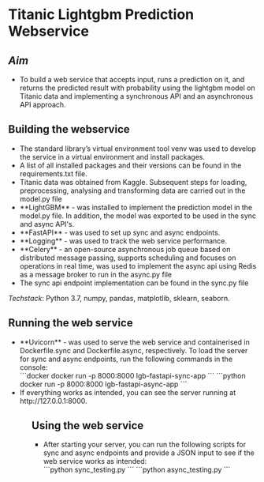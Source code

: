 # Titanic Lightgbm Prediction Webservice

<h2> <i>Aim</i> </h2>		
<ul>
<li> To build a web service that accepts input, runs a prediction on it, and returns the predicted result with probability
using the lightgbm model on Titanic data and implementing a synchronous API and an asynchronous API approach.
</ul>

**<h2> Building the webservice </h2>**
<ul>
<li> The standard library’s virtual environment tool venv was used to develop the service in a virtual environment and install packages. </li>
<li> A list of all installed packages and their versions can be found in the requirements.txt file. </li>
<li> Titanic data was obtained from Kaggle. Subsequent steps for loading, preprocessing, analysing and transforming data are carried out in the model.py file </li>
<li> **LightGBM** - was installed to implement the prediction model in the model.py file. In addition, the model was exported to be used in the sync and async API's. </li>
<li> **FastAPI** - was used to set up sync and async endpoints. </li>
<li> **Logging** - was used to track the web service performance. </li>
<li>**Celery** - an open-source asynchronous job queue based on distributed message passing, supports scheduling and focuses on operations in real time, was used to implement the async api using Redis as a message broker to run in the async.py file </li>
<li> The sync api endpoint implementation can be found in the sync.py file </li>
</ul>

<i>Techstack</i>: Python 3.7, numpy, pandas, matplotlib, sklearn, seaborn. </li>


**<h2> Running the web service </h2>**	
<ul>
<li> **Uvicorn** - was used to serve the web service and containerised in Dockerfile.sync and Dockerfile.async, respectively. To load the server for sync and async endpoints, run the following commands in the console: </li>
```docker
docker run -p 8000:8000 lgb-fastapi-sync-app
```
```python
docker run -p 8000:8000 lgb-fastapi-async-app
```
<li> If everything works as intended, you can see the server running at http://127.0.0.1:8000. </li>
<ul/>

  
**<h2> Using the web service </h2>**
<ul>
<li> After starting your server, you can run the following scripts for sync and async endpoints and provide a JSON input to see if the web service works as intended: </li>
```python
sync_testing.py
```
```python
async_testing.py
```
</ul>
